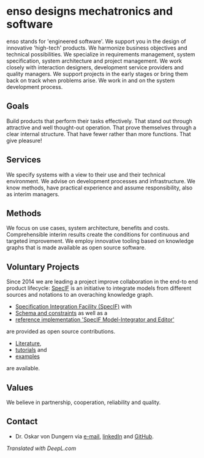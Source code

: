 # enso designs mechatronics and software

enso stands for 'engineered software'. 
We support you in the design of innovative 'high-tech' products. We harmonize business objectives and technical possibilities. 
We specialize in requirements management, system specification, system architecture and project management. 
We work closely with interaction designers, development service providers and quality managers. 
We support projects in the early stages or bring them back on track when problems arise. 
We work in and on the system development process.

## Goals

Build products that perform their tasks effectively. That stand out through attractive and well thought-out operation. That prove themselves through a clear internal structure. That have fewer rather than more functions. That give pleasure!﻿

## Services

We specify systems with a view to their use and their technical environment.
We advise on development processes and infrastructure.
We know methods, have practical experience and assume responsibility, also as interim managers.

## Methods

We focus on use cases, system architecture, benefits and costs.
Comprehensible interim results create the conditions for continuous and targeted improvement.
We employ innovative tooling based on knowledge graphs that is made available as open source software.

## Voluntary Projects

Since 2014 we are leading a project improve collaboration in the end-to end product lifecycle: [SpecIF](https://specif.de) is an initiative to integrate models from different sources and notations to an overaching knowledge graph. 
- [Specification Integration Facility (SpecIF)](https://github.com/GfSE/SpecIF) with
- [Schema and constraints](https://github.com/GfSE/SpecIF-Schema) as well as a 
- [reference implementation 'SpecIF Model-Integrator and Editor'](https://github.com/GfSE/SpecIF-Viewer) 

are provided as open source contributions. 
- [Literature](https://specif.de/en/#literature), 
- [tutorials](https://github.com/GfSE/SpecIF/tree/master/tutorials/v1.0) and 
- [examples](https://specif.de/en/#examples) 

are available.

## Values

We believe in partnership, cooperation, reliability and quality.

## Contact
- Dr. Oskar von Dungern via [e-mail](mailto:od@enso-managers.de), [linkedIn](https://www.linkedin.com/in/odungern/) and [GitHub](https://github.com/odungern).


*Translated with DeepL.com*
